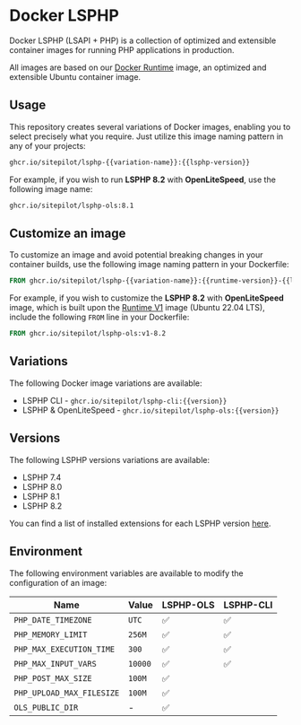 # Docker LSPHP

Docker LSPHP (LSAPI + PHP) is a collection of optimized and extensible container images for running PHP applications in
production.

All images are based on our [Docker Runtime](https://github.com/sitepilot/docker-runtime) image, an optimized and
extensible Ubuntu container image.

## Usage

This repository creates several variations of Docker images, enabling you to select precisely what you require. Just
utilize this image naming pattern in any of your projects:

```bash
ghcr.io/sitepilot/lsphp-{{variation-name}}:{{lsphp-version}}
```

For example, if you wish to run **LSPHP 8.2** with **OpenLiteSpeed**, use the following image name:

```bash
ghcr.io/sitepilot/lsphp-ols:8.1
```

## Customize an image

To customize an image and avoid potential breaking changes in your container builds, use the following image naming
pattern in your Dockerfile:

```Dockerfile
FROM ghcr.io/sitepilot/lsphp-{{variation-name}}:{{runtime-version}}-{{lsphp-version}}
```

For example, if you wish to customize the **LSPHP 8.2** with **OpenLiteSpeed** image, which is built upon
the [Runtime V1](https://github.com/sitepilot/docker-runtime/tree/1.x) image (Ubuntu 22.04 LTS), include the
following `FROM` line in your Dockerfile:

```Dockerfile
FROM ghcr.io/sitepilot/lsphp-ols:v1-8.2
```

## Variations

The following Docker image variations are available:

* LSPHP CLI - `ghcr.io/sitepilot/lsphp-cli:{{version}}`
* LSPHP & OpenLiteSpeed - `ghcr.io/sitepilot/lsphp-ols:{{version}}`

## Versions

The following LSPHP versions variations are available:

* LSPHP 7.4
* LSPHP 8.0
* LSPHP 8.1
* LSPHP 8.2

You can find a list of installed extensions for each LSPHP version [here](./src/packages).

## Environment

The following environment variables are available to modify the configuration of an image:

| Name                      | Value   | LSPHP-OLS | LSPHP-CLI |
|---------------------------|---------|-----------|-----------|
| `PHP_DATE_TIMEZONE`       | `UTC`   | ✅         | ✅         |
| `PHP_MEMORY_LIMIT`        | `256M`  | ✅         | ✅         |
| `PHP_MAX_EXECUTION_TIME`  | `300`   | ✅         | ✅         |
| `PHP_MAX_INPUT_VARS`      | `10000` | ✅         | ✅         |
| `PHP_POST_MAX_SIZE`       | `100M`  | ✅         |           |
| `PHP_UPLOAD_MAX_FILESIZE` | `100M`  | ✅         |           |
| `OLS_PUBLIC_DIR`          | -       | ✅         |           |
